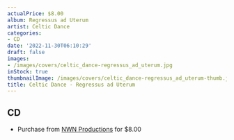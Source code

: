 ```yaml
---
actualPrice: $8.00
album: Regressus ad Uterum
artist: Celtic Dance
categories:
- CD
date: '2022-11-30T06:10:29'
draft: false
images:
- /images/covers/celtic_dance-regressus_ad_uterum.jpg
inStock: true
thumbnailImage: /images/covers/celtic_dance-regressus_ad_uterum-thumb.jpg
title: Celtic Dance - Regressus ad Uterum
---
```


## CD
* Purchase from [NWN Productions](http://shop.nwnprod.com/index.php?route=product/product&path=93&product_id=2053&sort=pd.name&order=ASC) for $8.00
